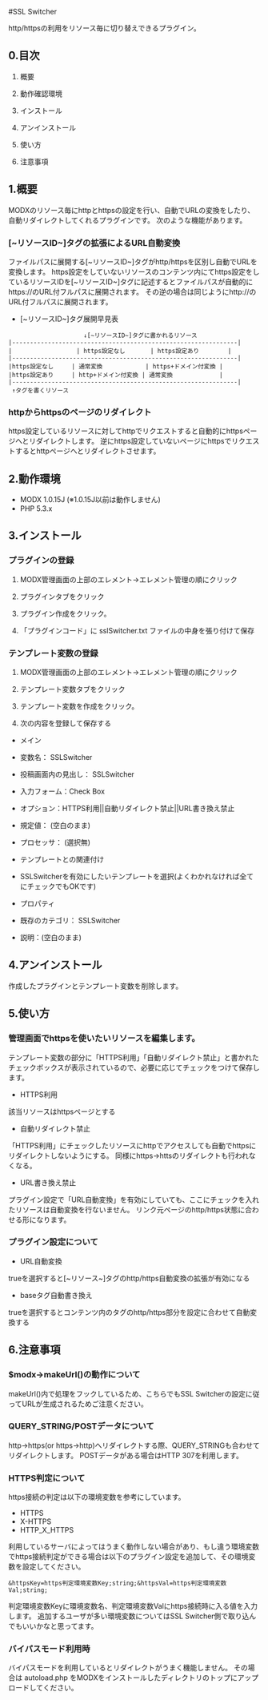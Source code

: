 #SSL Switcher

http/httpsの利用をリソース毎に切り替えできるプラグイン。

## 0.目次

1. 概要

2. 動作確認環境

3. インストール

4. アンインストール

5. 使い方

6. 注意事項

## 1.概要

MODXのリソース毎にhttpとhttpsの設定を行い、自動でURLの変換をしたり、自動リダイレクトしてくれるプラグインです。
次のような機能があります。

### [~リソースID~]タグの拡張によるURL自動変換

ファイルパスに展開する[~リソースID~]タグがhttp/httpsを区別し自動でURLを変換します。
https設定をしていないリソースのコンテンツ内にてhttps設定をしているリソースIDを[~リソースID~]タグに記述するとファイルパスが自動的にhttps://のURL付フルパスに展開されます。
その逆の場合は同じようにhttp://のURL付フルパスに展開されます。

* [~リソースID~]タグ展開早見表

```
                     ↓[~リソースID~]タグに書かれるリソース
|---------------------------------------------------------------|
|                  | https設定なし       | https設定あり        |
|---------------------------------------------------------------|
|https設定なし     | 通常変換            | https+ドメイン付変換 |
|https設定あり     | http+ドメイン付変換 | 通常変換             |
|---------------------------------------------------------------|
 ↑タグを書くリソース
```

### httpからhttpsのページのリダイレクト

https設定しているリソースに対してhttpでリクエストすると自動的にhttpsページへとリダイレクトします。
逆にhttps設定していないページにhttpsでリクエストするとhttpページへとリダイレクトさせます。


## 2.動作環境

* MODX 1.0.15J (※1.0.15J以前は動作しません)
* PHP 5.3.x

## 3.インストール

### プラグインの登録

1. MODX管理画面の上部のエレメント→エレメント管理の順にクリック

2. プラグインタブをクリック

3. プラグイン作成をクリック。

4. 「プラグインコード」に sslSwitcher.txt ファイルの中身を張り付けて保存

### テンプレート変数の登録

1. MODX管理画面の上部のエレメント→エレメント管理の順にクリック

2. テンプレート変数タブをクリック

3. テンプレート変数を作成をクリック。

4. 次の内容を登録して保存する

* メイン
 * 変数名： SSLSwitcher
 * 投稿画面内の見出し： SSLSwitcher 
 * 入力フォーム：Check Box   
 * オプション：HTTPS利用||自動リダイレクト禁止||URL書き換え禁止 
 * 規定値： (空白のまま) 
 * プロセッサ： (選択無) 

* テンプレートとの関連付け
 * SSLSwitcherを有効にしたいテンプレートを選択(よくわかれなければ全てにチェックでもOKです)

* プロパティ
 * 既存のカテゴリ： SSLSwitcher
 * 説明：(空白のまま)

## 4.アンインストール

作成したプラグインとテンプレート変数を削除します。


## 5.使い方

### 管理画面でhttpsを使いたいリソースを編集します。

テンプレート変数の部分に「HTTPS利用」「自動リダイレクト禁止」と書かれたチェックボックスが表示されているので、必要に応じてチェックをつけて保存します。
  
* HTTPS利用

該当リソースはhttpsページとする

* 自動リダイレクト禁止

「HTTPS利用」にチェックしたリソースにhttpでアクセスしても自動でhttpsにリダイレクトしないようにする。
同様にhttps→httsのリダイレクトも行われなくなる。

 * URL書き換え禁止

プラグイン設定で「URL自動変換」を有効にしていても、ここにチェックを入れたリソースは自動変換を行ないません。
リンク元ページのhttp/https状態に合わせる形になります。


### プラグイン設定について

* URL自動変換

trueを選択すると[~リソース~]タグのhttp/https自動変換の拡張が有効になる

* baseタグ自動書き換え

trueを選択するとコンテンツ内の<base href="～">タグのhttp/https部分を設定に合わせて自動変換する

## 6.注意事項

### $modx->makeUrl()の動作について

makeUrl()内で処理をフックしているため、こちらでもSSL Switcherの設定に従ってURLが生成されるためご注意ください。

### QUERY_STRING/POSTデータについて

http->https(or https->http)へリダイレクトする際、QUERY_STRINGも合わせてリダイレクトします。
POSTデータがある場合はHTTP 307を利用します。

### HTTPS判定について

https接続の判定は以下の環境変数を参考にしています。

* HTTPS
* X-HTTPS
* HTTP_X_HTTPS

利用しているサーバによってはうまく動作しない場合があり、もし違う環境変数でhttps接続判定ができる場合は以下のプラグイン設定を追加して、その環境変数を設定してください。

```
&httpsKey=https判定環境変数Key;string;&httpsVal=https判定環境変数Val;string;
```

判定環境変数Keyに環境変数名、判定環境変数Valにhttps接続時に入る値を入力します。
追加するユーザが多い環境変数についてはSSL Switcher側で取り込んでもいいかなと思ってます。

### バイパスモード利用時

バイパスモードを利用しているとリダイレクトがうまく機能しません。
その場合は autoload.php をMODXをインストールしたディレクトリのトップにアップロードしてください。
